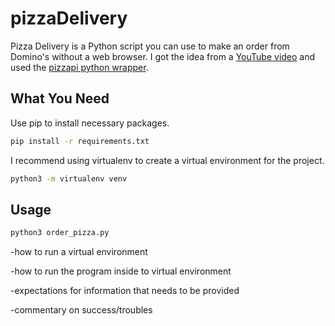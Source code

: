 # pizzaDelivery

Pizza Delivery is a Python script you can use to make an order from Domino's without a web browser. I got the idea from a [YouTube video](https://www.youtube.com/watch?v=Nxu6GlDleqA&t=403s) and used the [pizzapi python wrapper](https://github.com/gamagori/pizzapi).

## What You Need

Use pip to install necessary packages.

```bash
pip install -r requirements.txt
```

I recommend using virtualenv to create a virtual environment for the project.

```bash
python3 -m virtualenv venv
```

## Usage

```bash
python3 order_pizza.py
```







-how to run a virtual environment

-how to run the program inside to virtual environment

-expectations for information that needs to be provided

-commentary on success/troubles
